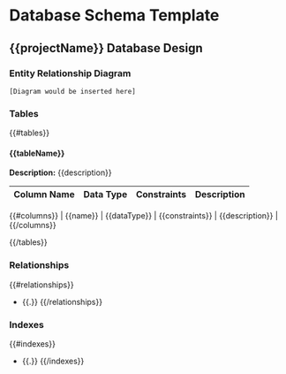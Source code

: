 # Database Schema Template

## {{projectName}} Database Design

### Entity Relationship Diagram
```
[Diagram would be inserted here]
```

### Tables

{{#tables}}
#### {{tableName}}
**Description:** {{description}}

| Column Name | Data Type | Constraints | Description |
|-------------|-----------|-------------|-------------|
{{#columns}}
| {{name}} | {{dataType}} | {{constraints}} | {{description}} |
{{/columns}}

{{/tables}}

### Relationships
{{#relationships}}
- {{.}}
{{/relationships}}

### Indexes
{{#indexes}}
- {{.}}
{{/indexes}}